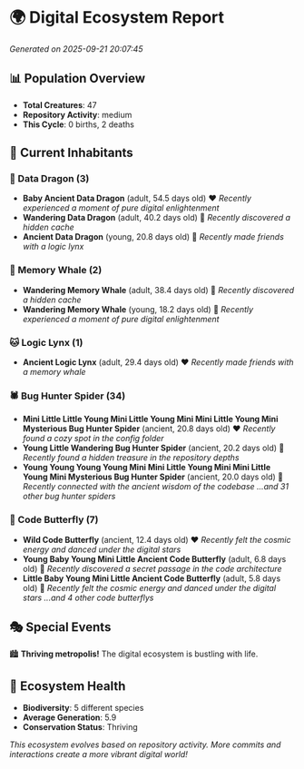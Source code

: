 # 🌍 Digital Ecosystem Report
*Generated on 2025-09-21 20:07:45*

## 📊 Population Overview
- **Total Creatures**: 47
- **Repository Activity**: medium
- **This Cycle**: 0 births, 2 deaths

## 👥 Current Inhabitants

### 🐉 Data Dragon (3)
- **Baby Ancient Data Dragon** (adult, 54.5 days old) ❤️
  *Recently experienced a moment of pure digital enlightenment*
- **Wandering Data Dragon** (adult, 40.2 days old) 💛
  *Recently discovered a hidden cache*
- **Ancient Data Dragon** (young, 20.8 days old) 💛
  *Recently made friends with a logic lynx*

### 🐋 Memory Whale (2)
- **Wandering Memory Whale** (adult, 38.4 days old) 💚
  *Recently discovered a hidden cache*
- **Wandering Memory Whale** (young, 18.2 days old) 💚
  *Recently experienced a moment of pure digital enlightenment*

### 🐱 Logic Lynx (1)
- **Ancient Logic Lynx** (adult, 29.4 days old) ❤️
  *Recently made friends with a memory whale*

### 🕷️ Bug Hunter Spider (34)
- **Mini Little Little Young Mini Little Young Mini Mini Little Young Mini Mysterious Bug Hunter Spider** (ancient, 20.8 days old) ❤️
  *Recently found a cozy spot in the config folder*
- **Young Little Wandering Bug Hunter Spider** (ancient, 20.2 days old) 💛
  *Recently found a hidden treasure in the repository depths*
- **Young Young Young Young Mini Mini Little Young Mini Mini Little Young Mini Mysterious Bug Hunter Spider** (ancient, 20.0 days old) 💛
  *Recently connected with the ancient wisdom of the codebase*
  *...and 31 other bug hunter spiders*

### 🦋 Code Butterfly (7)
- **Wild Code Butterfly** (ancient, 12.4 days old) ❤️
  *Recently felt the cosmic energy and danced under the digital stars*
- **Young Baby Young Mini Little Ancient Code Butterfly** (adult, 6.8 days old) 💚
  *Recently discovered a secret passage in the code architecture*
- **Little Baby Young Mini Little Ancient Code Butterfly** (adult, 5.8 days old) 💚
  *Recently felt the cosmic energy and danced under the digital stars*
  *...and 4 other code butterflys*

## 🎭 Special Events

🏙️ **Thriving metropolis!** The digital ecosystem is bustling with life.

## 🔬 Ecosystem Health
- **Biodiversity**: 5 different species
- **Average Generation**: 5.9
- **Conservation Status**: Thriving

*This ecosystem evolves based on repository activity. More commits and interactions create a more vibrant digital world!*